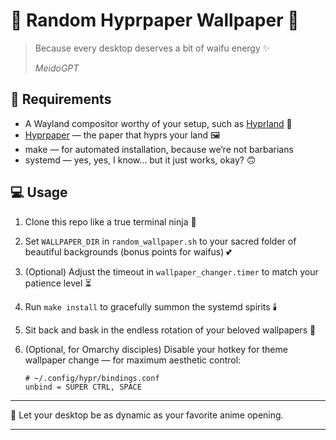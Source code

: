 # 🌸 Random Hyprpaper Wallpaper 🌸

> Because every desktop deserves a bit of waifu energy ✨
>
> *MeidoGPT*

## 🐾 Requirements

- A Wayland compositor worthy of your setup, such as [Hyprland](https://hypr.land/) 💫
- [Hyprpaper](https://wiki.hypr.land/Hypr-Ecosystem/hyprpaper/) — the paper that hyprs your land 🖼️
- make — for automated installation, because we’re not barbarians
- systemd — yes, yes, I know... but it just works, okay? 🙃

## 💻 Usage

1. Clone this repo like a true terminal ninja 🥷
1. Set `WALLPAPER_DIR` in `random_wallpaper.sh` to your sacred folder of beautiful backgrounds (bonus points for waifus) 💕
1. (Optional) Adjust the timeout in `wallpaper_changer.timer` to match your patience level ⏳
1. Run `make install` to gracefully summon the systemd spirits 🕯️
1. Sit back and bask in the endless rotation of your beloved wallpapers 🌈
1. (Optional, for Omarchy disciples) Disable your hotkey for theme wallpaper change — for maximum aesthetic control:

    ```hyprlang
    # ~/.config/hypr/bindings.conf
    unbind = SUPER CTRL, SPACE
    ```

----

🖤 Let your desktop be as dynamic as your favorite anime opening.

----
